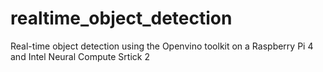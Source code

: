 # realtime_object_detection
Real-time object detection using the Openvino toolkit on a Raspberry Pi 4 and Intel Neural Compute Srtick 2
